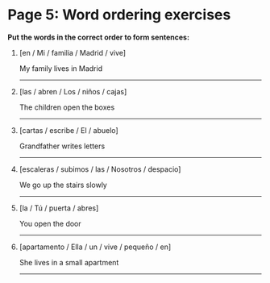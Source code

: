 # Page 5: Word ordering exercises

**Put the words in the correct order to form sentences:**

1. [en / Mi / familia / Madrid / vive]

   My family lives in Madrid

   _________________________________

2. [las / abren / Los / niños / cajas]

   The children open the boxes

   _________________________________

3. [cartas / escribe / El / abuelo]

   Grandfather writes letters

   _________________________________

4. [escaleras / subimos / las / Nosotros / despacio]

   We go up the stairs slowly

   _________________________________

5. [la / Tú / puerta / abres]

   You open the door

   _________________________________

6. [apartamento / Ella / un / vive / pequeño / en]

   She lives in a small apartment

   _________________________________